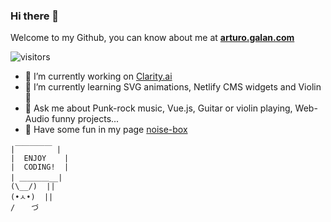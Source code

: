 ### Hi there 👋

Welcome to my Github, you can know about me at **[arturo.galan.com](https://www.arturogalan.com/)**

![visitors](https://visitor-badge.glitch.me/badge?page_id=arturogalan.arturogalan) 

- 🔭 I’m currently working on [Clarity.ai](https://www.clarity.ai/)
- 🌱 I’m currently learning SVG animations, Netlify CMS widgets and Violin 🎻
- 💬 Ask me about Punk-rock music, Vue.js, Guitar or violin playing, Web-Audio funny projects...
- 🎸 Have some fun in my page [noise-box](https://www.noise-box.es/)


```
|￣￣￣￣￣ |
|  ENJOY    |
|  CODING!  |
| ＿＿＿＿__|
(\__/)  ||
(•ㅅ•)  ||
/ 　 づ
```


<!--
**arturogalan/arturogalan** is a ✨ _special_ ✨ repository because its `README.md` (this file) appears on your GitHub profile.
[![Arturo's github stats](https://github-readme-stats.vercel.app/api?username=arturogalan)](https://github.com/arturogalan/github-readme-stats)

Here are some ideas to get you started:

- 🔭 I’m currently working on ...
- 🌱 I’m currently learning ...
- 👯 I’m looking to collaborate on ...
- 🤔 I’m looking for help with ...
- 💬 Ask me about ...
- 📫 How to reach me: ...
- 😄 Pronouns: ...
- ⚡ Fun fact: ...
-->
